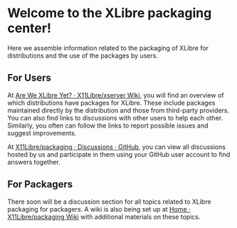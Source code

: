 # Welcome to the XLibre packaging center!

Here we assemble information related to the packaging of XLibre for distributions and the use of the packages by users.

## For Users

At [Are We XLibre Yet? · X11Libre/xserver Wiki](https://github.com/X11Libre/xserver/wiki/Are-We-XLibre-Yet%3F), you will find an overview of which distributions have packages for XLibre. These include packages maintained directly by the distribution and those from third-party providers. You can also find links to discussions with other users to help each other. Similarly, you often can follow the links to report possible issues and suggest improvements.

At [X11Libre/packaging · Discussions · GitHub](https://github.com/X11Libre/packaging/discussions), you can view all discussions hosted by us and participate in them using your GitHub user account to find answers together.


## For Packagers

There soon will be a discussion section for all topics related to XLibre packaging for packagers. A wiki is also being set up at [Home · X11Libre/packaging Wiki](https://github.com/X11Libre/packaging/wiki) with additional materials on these topics.
